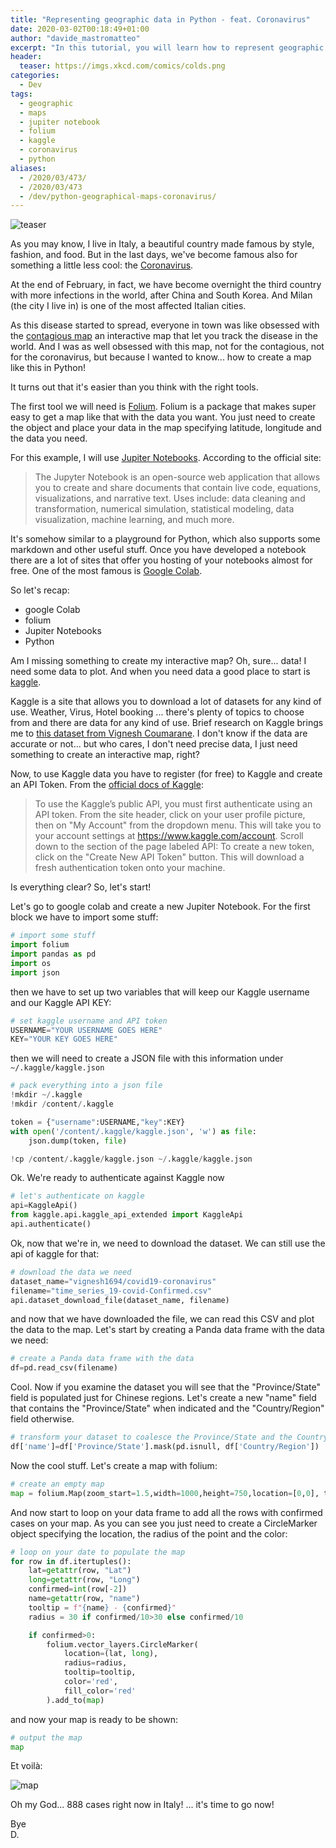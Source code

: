 ```yaml
---
title: "Representing geographic data in Python - feat. Coronavirus"
date: 2020-03-02T00:18:49+01:00
author: "davide_mastromatteo"
excerpt: "In this tutorial, you will learn how to represent geographic  data in Python using Jupiter Notebook and folium"
header:
  teaser: https://imgs.xkcd.com/comics/colds.png
categories:
  - Dev
tags:
  - geographic
  - maps
  - jupiter notebook
  - folium
  - kaggle
  - coronavirus
  - python
aliases:
  - /2020/03/473/
  - /2020/03/473
  - /dev/python-geographical-maps-coronavirus/
---
```

![teaser](https://imgs.xkcd.com/comics/colds.png)

As you may know, I live in Italy, a beautiful country made famous by style, fashion, and food. But in the last days, we've become famous also for something a little less cool: the [Coronavirus](https://en.wikipedia.org/wiki/2019%E2%80%9320_coronavirus_outbreak).

At the end of February, in fact, we have become overnight the third country with more infections in the world, after China and South Korea. And Milan (the city I live in) is one of the most affected Italian cities.

As this disease started to spread, everyone in town was like obsessed with the [contagious map](https://www.arcgis.com/apps/opsdashboard/index.html#/bda7594740fd40299423467b48e9ecf6) an interactive map that let you track the disease in the world. 
And I was as well obsessed with this map, not for the contagious, not for the coronavirus, but because I wanted to know... how to create a map like this in Python!

It turns out that it's easier than you think with the right tools. 

The first tool we will need is [Folium](https://python-visualization.github.io/folium/). Folium is a package that makes super easy to get a map like that with the data you want. You just need to create the object and place your data in the map specifying latitude, longitude and the data you need.

For this example, I will use [Jupiter Notebooks](https://jupyter.org/). 
According to the official site:

> The Jupyter Notebook is an open-source web application that allows you to create and share documents that contain live code, equations, visualizations, and narrative text. Uses include: data cleaning and transformation, numerical simulation, statistical modeling, data visualization, machine learning, and much more.

It's somehow similar to a playground for Python, which also supports some markdown and other useful stuff. Once you have developed a notebook there are a lot of sites that offer you hosting of your notebooks almost for free. One of the most famous is [Google Colab](https://colab.research.google.com/).

So let's recap: 
* google Colab
* folium
* Jupiter Notebooks
* Python

Am I missing something to create my interactive map?
Oh, sure... data! I need some data to plot.
And when you need data a good place to start is [kaggle](https://www.kaggle.com/). 

Kaggle is a site that allows you to download a lot of datasets for any kind of use. Weather, Virus, Hotel booking ... there's plenty of topics to choose from and there are data for any kind of use. 
Brief research on Kaggle brings me to [this dataset from Vignesh Coumarane](https://www.kaggle.com/vignesh1694/covid19-coronavirus). 
I don't know if the data are accurate or not... but who cares, I don't need precise data, I just need something to create an interactive map, right? 

Now, to use Kaggle data you have to register (for free) to Kaggle and create an API Token. 
From the [official docs of Kaggle](https://www.kaggle.com/docs/api):

> To use the Kaggle’s public API, you must first authenticate using an API token. From the site header, click on your user profile picture, then on "My Account" from the dropdown menu. This will take you to your account settings at https://www.kaggle.com/account. Scroll down to the section of the page labeled API:
> To create a new token, click on the "Create New API Token" button. This will download a fresh authentication token onto your machine.

Is everything clear?
So, let's start!

Let's go to google colab and create a new Jupiter Notebook. 
For the first block we have to import some stuff:

```python
# import some stuff
import folium
import pandas as pd
import os
import json
```

then we have to set up two variables that will keep our Kaggle username and our Kaggle API KEY:

```python
# set kaggle username and API token
USERNAME="YOUR USERNAME GOES HERE"
KEY="YOUR KEY GOES HERE"
```

then we will need to create a JSON file with this information under `~/.kaggle/kaggle.json`

```python
# pack everything into a json file
!mkdir ~/.kaggle
!mkdir /content/.kaggle

token = {"username":USERNAME,"key":KEY} 
with open('/content/.kaggle/kaggle.json', 'w') as file:
    json.dump(token, file)

!cp /content/.kaggle/kaggle.json ~/.kaggle/kaggle.json
```

Ok. We're ready to authenticate against Kaggle now

```python
# let's authenticate on kaggle
api=KaggleApi()
from kaggle.api.kaggle_api_extended import KaggleApi
api.authenticate()
```

Ok, now that we're in, we need to download the dataset. We can still use the api of kaggle for that:

```python
# download the data we need
dataset_name="vignesh1694/covid19-coronavirus"
filename="time_series_19-covid-Confirmed.csv"
api.dataset_download_file(dataset_name, filename)
```

and now that we have downloaded the file, we can read this CSV and plot the data to the map. Let's start by creating a Panda data frame with the data we need:

```python
# create a Panda data frame with the data
df=pd.read_csv(filename)
```

Cool. Now if you examine the dataset you will see that the "Province/State" field is populated just for Chinese regions. Let's create a new "name" field that contains the "Province/State" when indicated and the "Country/Region" field otherwise.

```python
# transform your dataset to coalesce the Province/State and the Country/Region
df['name']=df['Province/State'].mask(pd.isnull, df['Country/Region'])
```

Now the cool stuff. Let's create a map with folium:

```python
# create an empty map
map = folium.Map(zoom_start=1.5,width=1000,height=750,location=[0,0], tiles = 'Stamen Toner')
```

And now start to loop on your data frame to add all the rows with confirmed cases on your map. 
As you can see you just need to create a CircleMarker object specifying the location, the radius of the point and the color:

```python
# loop on your date to populate the map
for row in df.itertuples():
    lat=getattr(row, "Lat")
    long=getattr(row, "Long")
    confirmed=int(row[-2])
    name=getattr(row, "name")
    tooltip = f"{name} - {confirmed}"
    radius = 30 if confirmed/10>30 else confirmed/10

    if confirmed>0:
        folium.vector_layers.CircleMarker(
            location=(lat, long),
            radius=radius,
            tooltip=tooltip,
            color='red',
            fill_color='red'
        ).add_to(map)
```

and now your map is ready to be shown:

```python
# output the map
map
```

Et voilà:

![map](https://mastro35.github.io/thepythoncorner/images/mappa.png)

Oh my God... 888 cases right now in Italy! ... it's time to go now!

Bye  
D.
